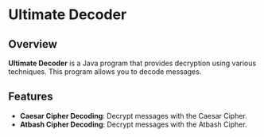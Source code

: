 # Ultimate Decoder

## Overview

**Ultimate Decoder** is a Java program that provides decryption using various techniques. This program allows you to decode messages.

## Features

- **Caesar Cipher Decoding**: Decrypt messages with the Caesar Cipher.
- **Atbash Cipher Decoding**: Decrypt messages with the Atbash Cipher.
